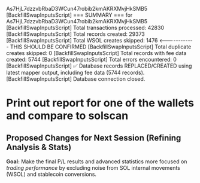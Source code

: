 



As7HjL7dzzvbRbaD3WCun47robib2kmAKRXMvjHkSMB5
[BackfillSwapInputsScript] === SUMMARY === for As7HjL7dzzvbRbaD3WCun47robib2kmAKRXMvjHkSMB5
 [BackfillSwapInputsScript] Total transactions processed: 42830
 [BackfillSwapInputsScript] Total records created: 29373
 [BackfillSwapInputsScript] Total WSOL creates skipped: 1476 <------------ THIS SHOULD BE CONFIRMED 
 [BackfillSwapInputsScript] Total duplicate creates skipped: 0
 [BackfillSwapInputsScript] Total records with fee data created: 5744
 [BackfillSwapInputsScript] Total errors encountered: 0
 [BackfillSwapInputsScript] ✅ Database records REPLACED/CREATED using latest mapper output, including fee data (5744 records).
 [BackfillSwapInputsScript] Database connection closed.




# Print out report for one of the wallets and compare to solscan

## Proposed Changes for Next Session (Refining Analysis & Stats)

**Goal:** Make the final P/L results and advanced statistics more focused on *trading performance* by excluding noise from SOL internal movements (WSOL) and stablecoin conversions.
